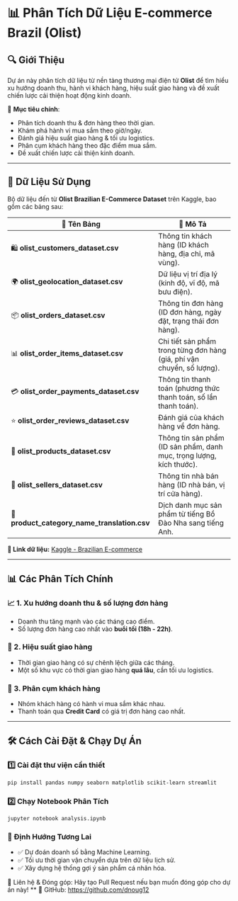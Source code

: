 # 📊 Phân Tích Dữ Liệu E-commerce Brazil (Olist)

## 🔍 Giới Thiệu  
Dự án này phân tích dữ liệu từ nền tảng thương mại điện tử **Olist** để tìm hiểu xu hướng doanh thu, hành vi khách hàng, hiệu suất giao hàng và đề xuất chiến lược cải thiện hoạt động kinh doanh.

📌 **Mục tiêu chính**:
- Phân tích doanh thu & đơn hàng theo thời gian.
- Khám phá hành vi mua sắm theo giờ/ngày.
- Đánh giá hiệu suất giao hàng & tối ưu logistics.
- Phân cụm khách hàng theo đặc điểm mua sắm.
- Đề xuất chiến lược cải thiện kinh doanh.

---

## 📂 Dữ Liệu Sử Dụng  
Bộ dữ liệu đến từ **Olist Brazilian E-Commerce Dataset** trên Kaggle, bao gồm các bảng sau:

| 📁 **Tên Bảng**                     | 📄 **Mô Tả** |
|-------------------------------------|-------------|
| 🛍 **olist_customers_dataset.csv**  | Thông tin khách hàng (ID khách hàng, địa chỉ, mã vùng). |
| 🌍 **olist_geolocation_dataset.csv** | Dữ liệu vị trí địa lý (kinh độ, vĩ độ, mã bưu điện). |
| 📦 **olist_orders_dataset.csv**      | Thông tin đơn hàng (ID đơn hàng, ngày đặt, trạng thái đơn hàng). |
| 📊 **olist_order_items_dataset.csv** | Chi tiết sản phẩm trong từng đơn hàng (giá, phí vận chuyển, số lượng). |
| 💳 **olist_order_payments_dataset.csv** | Thông tin thanh toán (phương thức thanh toán, số lần thanh toán). |
| ⭐ **olist_order_reviews_dataset.csv** | Đánh giá của khách hàng về đơn hàng. |
| 🎁 **olist_products_dataset.csv**     | Thông tin sản phẩm (ID sản phẩm, danh mục, trọng lượng, kích thước). |
| 🏪 **olist_sellers_dataset.csv**      | Thông tin nhà bán hàng (ID nhà bán, vị trí cửa hàng). |
| 🔄 **product_category_name_translation.csv** | Dịch danh mục sản phẩm từ tiếng Bồ Đào Nha sang tiếng Anh. |

**🔗 Link dữ liệu:** [Kaggle - Brazilian E-commerce](https://www.kaggle.com/datasets/olistbr/brazilian-ecommerce)

---

## 📊 Các Phân Tích Chính  
### 📈 1. Xu hướng doanh thu & số lượng đơn hàng  
- Doanh thu tăng mạnh vào các tháng cao điểm.
- Số lượng đơn hàng cao nhất vào **buổi tối (18h - 22h)**.

### 🚚 2. Hiệu suất giao hàng  
- Thời gian giao hàng có sự chênh lệch giữa các tháng.
- Một số khu vực có thời gian giao hàng **quá lâu**, cần tối ưu logistics.

### 👥 3. Phân cụm khách hàng  
- Nhóm khách hàng có hành vi mua sắm khác nhau.
- Thanh toán qua **Credit Card** có giá trị đơn hàng cao nhất.

---

## 🛠️ Cách Cài Đặt & Chạy Dự Án  

### 1️⃣ **Cài đặt thư viện cần thiết**  
```bash
pip install pandas numpy seaborn matplotlib scikit-learn streamlit
```

### 2️⃣ Chạy Notebook Phân Tích
```bash 
jupyter notebook analysis.ipynb
```

### 📌 Định Hướng Tương Lai
- ✅ Dự đoán doanh số bằng Machine Learning.
- ✅ Tối ưu thời gian vận chuyển dựa trên dữ liệu lịch sử.
- ✅ Xây dựng hệ thống gợi ý sản phẩm cá nhân hóa.

📩 Liên hệ & Đóng góp: Hãy tạo Pull Request nếu bạn muốn đóng góp cho dự án này! **
🔗 GitHub: https://github.com/dnoug12
